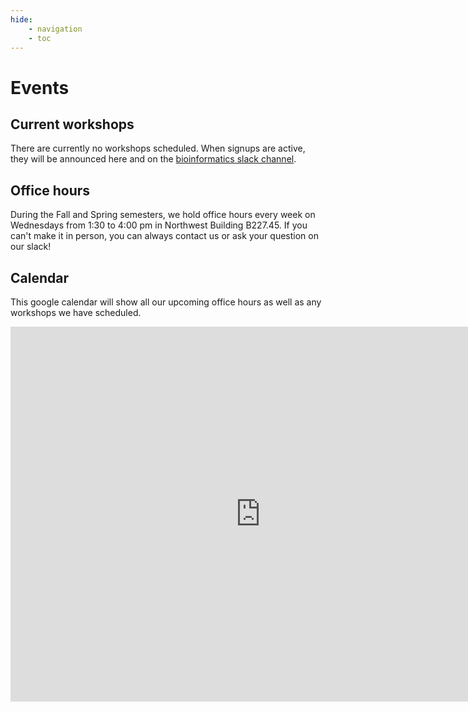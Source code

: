 ```yaml
---
hide:
    - navigation
    - toc
---
```


# Events

## Current workshops

There are currently no workshops scheduled. When signups are active, they will be announced here and on the [bioinformatics slack channel](https://fas-bioinformaticspub.slack.com). 

## Office hours

During the Fall and Spring semesters, we hold office hours every week on Wednesdays from 1:30 to 4:00 pm in Northwest Building B227.45. If you can't make it in person, you can always contact us or ask your question on our slack!

## Calendar

This google calendar will show all our upcoming office hours as well as any workshops we have scheduled.

<iframe 
src="https://calendar.google.com/calendar/embed?src=c_3e2d956bb1940f61290f956a9f93bdf89237b8134433608498b1761b53996772%40group.calendar.google.com&ctz=America%2FNew_York" 
style="border: 0" 
width="800" 
height="600" 
frameborder="0" 
scrolling="no"
filter="invert(.9) saturate(0.5) hue-rotate(145deg)"
>

</iframe>